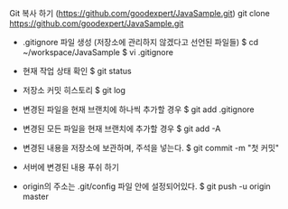 Git 복사 하기 (https://github.com/goodexpert/JavaSample.git)
git clone https://github.com/goodexpert/JavaSample.git

- .gitignore 파일 생성 (저장소에 관리하지 않겠다고 선언된 파일들)
$ cd ~/workspace/JavaSample
$ vi .gitignore

- 현재 작업 상태 확인
$ git status

- 저장소 커밋 히스토리
$ git log

- 변경된 파일을 현재 브랜치에 하나씩 추가할 경우
$ git add .gitignore

- 변경된 모든 파일을 현재 브랜치에 추가할 경우
$ git add -A

- 변경된 내용을 저장소에 보관하며, 주석을 넣는다.
$ git commit -m "첫 커밋"

- 서버에 변경된 내용 푸쉬 하기
- origin의 주소는 .git/config 파일 안에 설정되어있다.
$ git push -u origin master

